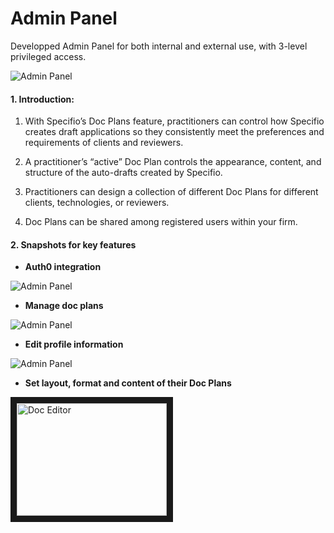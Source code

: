 # Admin Panel

Developped Admin Panel for both internal and external use, with 3-level privileged access.

![Admin Panel]()

#### 1. Introduction: 
1. With Specifio’s Doc Plans feature, practitioners can control how Specifio creates draft applications so they consistently meet the preferences and requirements of clients and reviewers.

2. A practitioner’s “active” Doc Plan controls the appearance, content, and structure of the auto-drafts created by Specifio.

3. Practitioners can design a collection of different Doc Plans for different clients, technologies, or reviewers.

4. Doc Plans can be shared among registered users within your firm.
#### 2. Snapshots for key features

- **Auth0 integration**

![Admin Panel]()

- **Manage doc plans**

![Admin Panel]()

- **Edit profile information**

![Admin Panel]()

- **Set layout, format and content of their Doc Plans**

<a href="http://www.youtube.com/watch?feature=player_embedded&v=Gl8TfGINxko" target="_blank"><img src="http://img.youtube.com/vi/Gl8TfGINxko/0.jpg" 
alt="Doc Editor" width="240" height="180" border="10" /></a>




